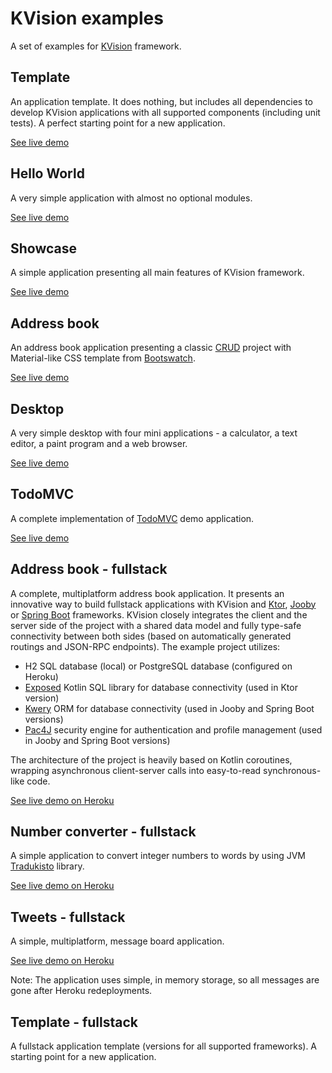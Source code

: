 # KVision examples

A set of examples for [KVision](https://github.com/rjaros/kvision) framework.

## Template

An application template. It does nothing, but includes all dependencies to develop KVision applications with all
supported components (including unit tests). A perfect starting point for a new application.

[See live demo](https://rjaros.github.io/kvision-examples/template/)

## Hello World

A very simple application with almost no optional modules.

[See live demo](https://rjaros.github.io/kvision-examples/helloworld/)

## Showcase

A simple application presenting all main features of KVision framework.

[See live demo](https://rjaros.github.io/kvision-examples/showcase/)

## Address book

An address book application presenting a classic [CRUD](https://en.wikipedia.org/wiki/Create,_read,_update_and_delete) project 
with Material-like CSS template from [Bootswatch](https://bootswatch.com/3/paper/).

[See live demo](https://rjaros.github.io/kvision-examples/addressbook/)

## Desktop

A very simple desktop with four mini applications - a calculator, a text editor, a paint program and a web browser.

[See live demo](https://rjaros.github.io/kvision-examples/desktop/)

## TodoMVC

A complete implementation of [TodoMVC](http://todomvc.com/) demo application.

[See live demo](https://rjaros.github.io/kvision-examples/todomvc/)

## Address book - fullstack

A complete, multiplatform address book application. It presents an innovative way to build fullstack applications with KVision and 
[Ktor](https://ktor.io), [Jooby](https://jooby.org) or [Spring Boot](https://spring.io/projects/spring-boot) frameworks. KVision closely integrates the client and the server side of the project with a 
shared data model and fully type-safe connectivity between both sides (based on automatically generated routings and JSON-RPC 
endpoints). The example project utilizes:

- H2 SQL database (local) or PostgreSQL database (configured on Heroku)
- [Exposed](https://github.com/JetBrains/Exposed) Kotlin SQL library for database connectivity (used in Ktor version)
- [Kwery](https://github.com/andrewoma/kwery) ORM for database connectivity (used in Jooby and Spring Boot versions)
- [Pac4J](https://github.com/pac4j/pac4j) security engine for authentication and profile management (used in Jooby and Spring Boot versions)

The architecture of the project is heavily based on Kotlin coroutines, wrapping asynchronous client-server calls into 
easy-to-read synchronous-like code.

[See live demo on Heroku](https://kvision-address-book.herokuapp.com/)

## Number converter - fullstack

A simple application to convert integer numbers to words by using JVM [Tradukisto](https://github.com/allegro/tradukisto) library.

[See live demo on Heroku](https://kvision-numbers.herokuapp.com/)

## Tweets - fullstack

A simple, multiplatform, message board application. 

[See live demo on Heroku](https://kvision-tweets.herokuapp.com/)

Note: The application uses simple, in memory storage, so all messages are gone after Heroku redeployments.

## Template - fullstack

A fullstack application template (versions for all supported frameworks). A starting point for a new application.
